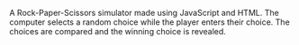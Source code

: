 A Rock-Paper-Scissors simulator made using JavaScript and HTML. The computer selects a random choice while the player enters their choice. The choices are compared and the winning choice is revealed.